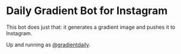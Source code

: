 # Daily Gradient Bot for Instagram

This bot does just that: it generates a gradient image and pushes it to Instagram.

Up and running as [@gradientdaily](https://www.instagram.com/gradientdaily/).
